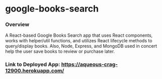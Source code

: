 # google-books-search

### Overview
A React-based Google Books Search app that uses React components, works with helper/util functions, and utilizes React lifecycle methods to query/display books. Also, Node, Express, and MongoDB used in concert help the user save books to review or purchase later.

### Link to Deployed App: https://aqueous-crag-12900.herokuapp.com/